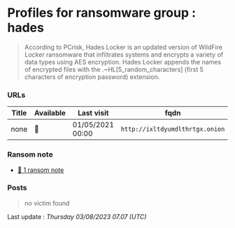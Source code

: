 # Profiles for ransomware group : **hades**


> According to PCrisk, Hades Locker is an updated version of WildFire Locker ransomware that infiltrates systems and encrypts a variety of data types using AES encryption. Hades Locker appends the names of encrypted files with the .~HL[5_random_characters] (first 5 characters of encryption password) extension.

### URLs
| Title | Available | Last visit | fqdn | Screenshot 
|---|---|---|---|---|
| none | 🔴 | 01/05/2021 00:00 | `http://ixltdyumdlthrtgx.onion` | ❌ | 


### Ransom note
* [📝 1 ransom note](notes/hades)

### Posts

> no victim found




Last update : _Thursday 03/08/2023 07.07 (UTC)_
